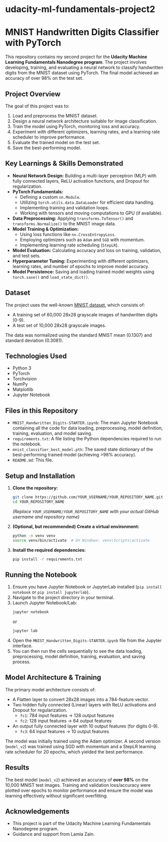 # udacity-ml-fundamentals-project2
# MNIST Handwritten Digits Classifier with PyTorch

This repository contains my second project for the **Udacity Machine Learning Fundamentals Nanodegree program**. The project involves developing, training, and evaluating a neural network to classify handwritten digits from the MNIST dataset using PyTorch. The final model achieved an accuracy of over 98% on the test set.

## Project Overview

The goal of this project was to:
1.  Load and preprocess the MNIST dataset.
2.  Design a neural network architecture suitable for image classification.
3.  Train the model using PyTorch, monitoring loss and accuracy.
4.  Experiment with different optimizers, learning rates, and a learning rate scheduler to improve performance.
5.  Evaluate the trained model on the test set.
6.  Save the best-performing model.

## Key Learnings & Skills Demonstrated
-   **Neural Network Design:** Building a multi-layer perceptron (MLP) with fully connected layers, ReLU activation functions, and Dropout for regularization.
-   **PyTorch Fundamentals:**
    -   Defining a custom `nn.Module`.
    -   Utilizing `torch.utils.data.DataLoader` for efficient data handling.
    -   Implementing training and validation loops.
    -   Working with tensors and moving computations to GPU (if available).
-   **Data Preprocessing:** Applying `transforms.ToTensor()` and `transforms.Normalize()` to the MNIST image data.
-   **Model Training & Optimization:**
    -   Using loss functions like `nn.CrossEntropyLoss`.
    -   Employing optimizers such as `Adam` and `SGD` with momentum.
    -   Implementing learning rate scheduling (`StepLR`).
-   **Model Evaluation:** Calculating accuracy and loss on training, validation, and test sets.
-   **Hyperparameter Tuning:** Experimenting with different optimizers, learning rates, and number of epochs to improve model accuracy.
-   **Model Persistence:** Saving and loading trained model weights using `torch.save()` and `load_state_dict()`.

## Dataset
The project uses the well-known [MNIST dataset](http://yann.lecun.com/exdb/mnist/), which consists of:
-   A training set of 60,000 28x28 grayscale images of handwritten digits (0-9).
-   A test set of 10,000 28x28 grayscale images.

The data was normalized using the standard MNIST mean (0.1307) and standard deviation (0.3081).

## Technologies Used
-   Python 3
-   PyTorch
-   Torchvision
-   NumPy
-   Matplotlib
-   Jupyter Notebook

## Files in this Repository
-   `MNIST_Handwritten_Digits-STARTER.ipynb`: The main Jupyter Notebook containing all the code for data loading, preprocessing, model definition, training, evaluation, and model saving.
-   `requirements.txt`: A file listing the Python dependencies required to run the notebook.
-   `mnist_classifier_best_model.pth`: The saved state dictionary of the best-performing trained model (achieving >98% accuracy).
-   `README.md`: This file.

## Setup and Installation

1.  **Clone the repository:**
    ```bash
    git clone https://github.com/YOUR_USERNAME/YOUR_REPOSITORY_NAME.git
    cd YOUR_REPOSITORY_NAME
    ```
    *(Replace `YOUR_USERNAME/YOUR_REPOSITORY_NAME` with your actual GitHub username and repository name)*

2.  **(Optional, but recommended) Create a virtual environment:**
    ```bash
    python -m venv venv
    source venv/bin/activate  # On Windows: venv\Scripts\activate
    ```

3.  **Install the required dependencies:**
    ```bash
    pip install -r requirements.txt
    ```

## Running the Notebook

1.  Ensure you have Jupyter Notebook or JupyterLab installed (`pip install notebook` or `pip install jupyterlab`).
2.  Navigate to the project directory in your terminal.
3.  Launch Jupyter Notebook/Lab:
    ```bash
    jupyter notebook
    ```
    or
    ```bash
    jupyter lab
    ```
4.  Open the `MNIST_Handwritten_Digits-STARTER.ipynb` file from the Jupyter interface.
5.  You can then run the cells sequentially to see the data loading, preprocessing, model definition, training, evaluation, and saving process.

## Model Architecture & Training

The primary model architecture consists of:
-   A Flatten layer to convert 28x28 images into a 784-feature vector.
-   Two hidden fully connected (Linear) layers with ReLU activations and Dropout for regularization.
    -   `fc1`: 784 input features -> 128 output features
    -   `fc2`: 128 input features -> 64 output features
-   An output fully connected layer with 10 output features (for digits 0-9).
    -   `fc3`: 64 input features -> 10 output features

The model was initially trained using the Adam optimizer. A second version (`model_v2`) was trained using SGD with momentum and a StepLR learning rate scheduler for 20 epochs, which yielded the best performance.

## Results
The best model (`model_v2`) achieved an accuracy of **over 98%** on the 10,000 MNIST test images. Training and validation loss/accuracy were plotted over epochs to monitor performance and ensure the model was learning effectively without significant overfitting.

## Acknowledgements
-   This project is part of the Udacity Machine Learning Fundamentals Nanodegree program.
-   Guidance and support from Lamia Zain.
